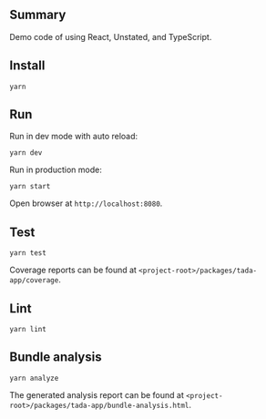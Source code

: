 ## Summary

Demo code of using React, Unstated, and TypeScript.

## Install

```
yarn
```

## Run

Run in dev mode with auto reload:

```
yarn dev
```

Run in production mode:

```
yarn start
```

Open browser at `http://localhost:8080`.

## Test

```
yarn test
```

Coverage reports can be found at `<project-root>/packages/tada-app/coverage`.

## Lint

```
yarn lint
```

## Bundle analysis

```
yarn analyze
```

The generated analysis report can be found at `<project-root>/packages/tada-app/bundle-analysis.html`.
